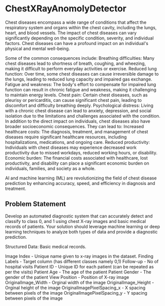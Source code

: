 # ChestXRayAnomolyDetector
Chest diseases encompass a wide range of conditions that affect the respiratory system and organs within the chest cavity, including the lungs, heart, and blood vessels. The impact of chest diseases can vary significantly depending on the specific condition, severity, and individual factors.
Chest diseases can have a profound impact on an individual's physical and mental well-being. 

Some of the common consequences include:
Breathing difficulties: Many chest diseases lead to shortness of breath, coughing, and wheezing, making it difficult to perform everyday activities or exercise.
Reduced lung function: Over time, some chest diseases can cause irreversible damage to the lungs, leading to reduced lung capacity and impaired gas exchange.
Fatigue and weakness: The body's effort to compensate for impaired lung function can result in chronic fatigue and weakness, making it challenging to maintain energy levels.
Chest pain: Certain chest diseases, such as pleurisy or pericarditis, can cause significant chest pain, leading to discomfort and difficulty breathing deeply.
Psychological distress: Living with a chronic chest disease can lead to anxiety, depression, and social isolation due to the limitations and challenges associated with the condition. In addition to the direct impact on individuals, chest diseases also have broader socioeconomic consequences. 
They can lead to:
Increased healthcare costs: The diagnosis, treatment, and management of chest diseases require significant healthcare resources, including hospitalizations, medications, and ongoing care.
Reduced productivity: Individuals with chest diseases may experience decreased work productivity due to missed workdays, reduced working hours, or disability.
Economic burden: The financial costs associated with healthcare, lost productivity, and disability can place a significant economic burden on individuals, families, and society as a whole.

AI and machine learning (ML) are revolutionizing the field of chest disease prediction by enhancing accuracy, speed, and efficiency in diagnosis and treatment.

## Problem Statement
Develop an automated diagnostic system that can accurately detect and classify to class 0, and 1 using chest X-ray images and basic medical records of patients. Your solution should leverage machine learning or deep learning techniques to analyze both types of data and provide a diagnostic prediction.

Structured Data: Basic medical records.

Image Index - Unique name given to x-ray images in the dataset.
Finding Labels - Target column (has different classes namely 0,1)
Follow-up - No of hospital visits
Patient ID - Unique ID for each patient (can be repeated as per the visits)
Patient Age - The age of the patient 
Patient Gender - The gender of the patient 
View Position - Position of X-ray image
OriginalImage_Width - Orginal width of the image
OriginalImage_Height - Orginal height of the image
OriginalImagePixelSpacing_x - X spacing between pixels of the image
OriginalImagePixelSpacing_y - Y spacing between pixels of the image
